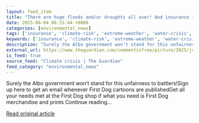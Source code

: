 ```yaml
---
layout: feed_item
title: "There are huge floods and/or droughts all over! And insurance is wildly expensive (if you can even get it) | First Dog on the Moon"
date: 2025-06-04 06:33:44 +0000
categories: [environmental_news]
tags: ['insurance', 'climate-risk', 'extreme-weather', 'water-crisis', 'flooding', 'drought']
keywords: ['insurance', 'climate-risk', 'extreme-weather', 'water-crisis', 'flooding', 'floods', 'huge', 'there']
description: "Surely the Albo government won’t stand for this unfairness to battlers"
external_url: https://www.theguardian.com/commentisfree/picture/2025/jun/04/there-are-huge-floods-andor-droughts-all-over-and-insurance-is-wildly-expensive-if-you-can-even-get-it
is_feed: true
source_feed: "Climate crisis | The Guardian"
feed_category: "environmental_news"
---
```


Surely the Albo government won’t stand for this unfairness to battlers!Sign up here to get an email whenever First Dog cartoons are publishedGet all your needs met at the First Dog shop if what you need is First Dog merchandise and prints Continue reading...

[Read original article](https://www.theguardian.com/commentisfree/picture/2025/jun/04/there-are-huge-floods-andor-droughts-all-over-and-insurance-is-wildly-expensive-if-you-can-even-get-it)

